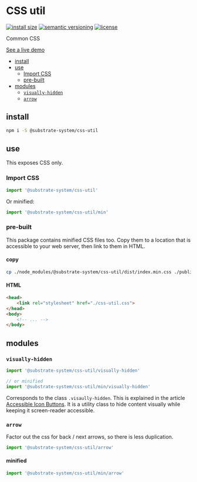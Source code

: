 # CSS util
[![install size](https://packagephobia.com/badge?p=@substrate-system/css-util)](https://packagephobia.com/result?p=@substrate-system/css-util)
[![semantic versioning](https://img.shields.io/badge/semver-2.0.0-blue?logo=semver&style=flat-square)](https://semver.org/)
[![license](https://img.shields.io/badge/license-MIT-brightgreen.svg?style=flat-square)](LICENSE)

Common CSS

[See a live demo](https://substrate-system.github.io/css-util/)

<!-- toc -->

- [install](#install)
- [use](#use)
  * [Import CSS](#import-css)
  * [pre-built](#pre-built)
- [modules](#modules)
  * [`visually-hidden`](#visually-hidden)
  * [`arrow`](#arrow)

<!-- tocstop -->

## install

```sh
npm i -S @substrate-system/css-util
```

## use
This exposes CSS only.

### Import CSS

```js
import '@substrate-system/css-util'
```

Or minified:
```js
import '@substrate-system/css-util/min'
```

### pre-built
This package contains minified CSS files too. Copy them to a location that is
accessible to your web server, then link to them in HTML.

#### copy
```sh
cp ./node_modules/@substrate-system/css-util/dist/index.min.css ./public/css-util.css
```

#### HTML
```html
<head>
    <link rel="stylesheet" href="./css-util.css">
</head>
<body>
    <!-- ... -->
</body>
```

## modules

### `visually-hidden`

```js
import '@substrate-system/css-util/visually-hidden'

// or minified
import '@substrate-system/css-util/min/visually-hidden'
```

Corresponds to the class `.visaully-hidden`. This is explained in the article [Accessible Icon Buttons](https://www.sarasoueidan.com/blog/accessible-icon-buttons/). It is a utility class to hide content visually while keeping it screen-reader accessible.

### `arrow`
Factor out the css for back / next arrows, so there is less duplication.

```js
import '@substrate-system/css-util/arrow'
```

#### minified
```js
import '@substrate-system/css-util/min/arrow'
```
